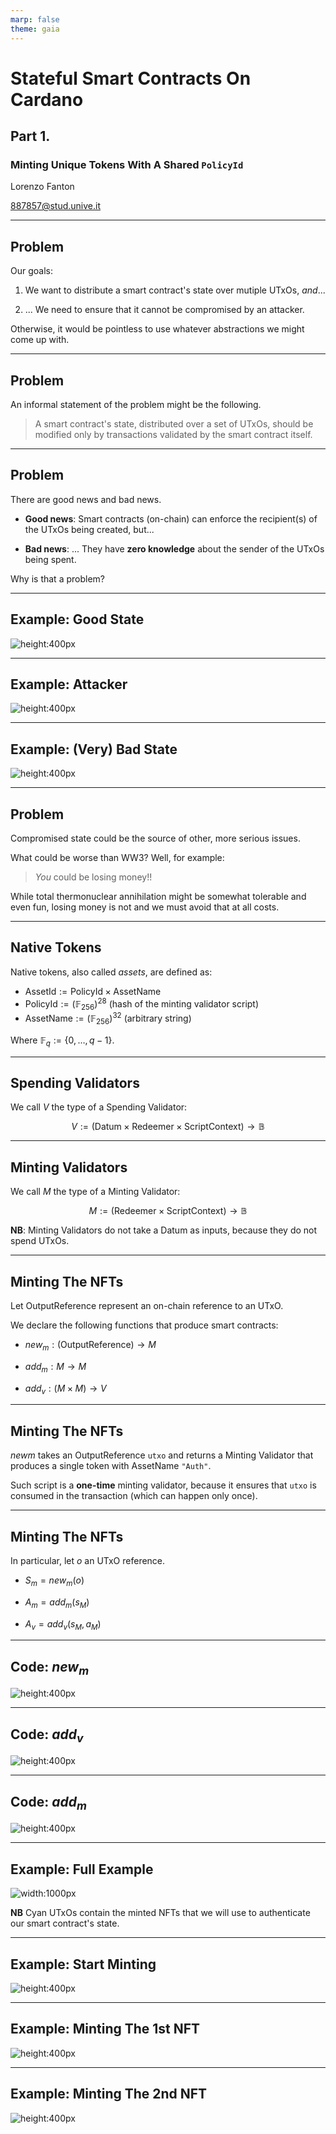 ```yaml
---
marp: false
theme: gaia
---
```


# Stateful Smart Contracts On Cardano

## Part 1.

### Minting Unique Tokens With A Shared `PolicyId`

Lorenzo Fanton

887857@stud.unive.it

---

## Problem

Our goals:

1. We want to distribute a smart contract's state over mutiple UTxOs, _and_...

2. ... We need to ensure that it cannot be compromised by an attacker.

Otherwise, it would be pointless to use whatever abstractions we might come up with.

---

## Problem

An informal statement of the problem might be the following.

> A smart contract's state, distributed over a set of UTxOs, should be modified only by transactions validated by the smart contract itself.

---

## Problem

There are good news and bad news.

* **Good news**: Smart contracts (on-chain) can enforce the recipient(s) of the UTxOs being created, but...

* **Bad news**: ... They have **zero knowledge** about the sender of the UTxOs being spent.

Why is that a problem?

---

## Example: Good State

![height:400px](./img/auth-good-state.png)

---

## Example: Attacker

![height:400px](./img/auth-attacker.png)

---

## Example: (Very) Bad State

![height:400px](./img/auth-bad-state.png)

---

## Problem

Compromised state could be the source of other, more serious issues. 

What could be worse than WW3? Well, for example:

> _You_ could be losing money!!

While total thermonuclear annihilation might be somewhat tolerable and even fun, losing money is not and we must avoid that at all costs.

---

## Native Tokens

Native tokens, also called _assets_, are defined as:

* $\text{AssetId} := \text{PolicyId} \times \text{AssetName}$
* $\text{PolicyId} := (\mathbb{F}_{256})^{28}$ (hash of the minting validator script)
* $\text{AssetName} := (\mathbb{F}_{256})^{32}$ (arbitrary string)

Where $\mathbb{F}_q := \lbrace 0,\dots,q-1 \rbrace$.

---

## Spending Validators

We call $V$ the type of a Spending Validator:

$$
V := (\text{Datum} \times \text{Redeemer} \times \text{ScriptContext}) \rightarrow \mathbb{B}
$$

---

## Minting Validators

We call $M$ the type of a Minting Validator:

$$
M := (\text{Redeemer} \times \text{ScriptContext}) \rightarrow \mathbb{B}
$$

**NB**: Minting Validators do not take a $\text{Datum}$ as inputs, because they do not spend UTxOs.

---

## Minting The NFTs

Let $\text{OutputReference}$ represent an on-chain reference to an UTxO.

We declare the following functions that produce smart contracts:

* $new_m : (\text{OutputReference}) \rightarrow M$

* $add_m : M \rightarrow M$

* $add_v : (M \times M) \rightarrow V$

---

## Minting The NFTs

$newm$ takes an $\text{OutputReference}$ `utxo` and returns a Minting Validator that produces a single token with $\text{AssetName}$ `"Auth"`.

Such script is a **one-time** minting validator, because it ensures that `utxo` is consumed in the transaction (which can happen only once).

---

## Minting The NFTs

In particular, let $o$ an UTxO reference.

* $S_m = new_m(o)$

* $A_m = add_m(s_M)$

* $A_v = add_v(s_M, a_M)$

---

## Code: $new_m$

![height:400px](./img/auth-newm-code.png)

---

## Code: $add_v$

![height:400px](./img/auth-addv-code.png)

---

## Code: $add_m$

![height:400px](./img/auth-addm-code.png)

---

## Example: Full Example

![width:1000px](./img/auth-full.png)

**NB** Cyan UTxOs contain the minted NFTs that we will use to authenticate our smart contract's state.

---

## Example: Start Minting

![height:400px](./img/auth-start.png)

---

## Example: Minting The 1st NFT

![height:400px](./img/auth-add1.png)

---

## Example: Minting The 2nd NFT


![height:400px](./img/auth-add2.png)
